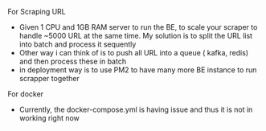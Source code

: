 For Scraping URL
- Given 1 CPU and 1GB RAM server to run the BE, to scale your scraper to handle ~5000 URL at the same time. My solution is to split the URL list into batch and process it sequently
- Other way i can think of is to push all URL into a queue ( kafka, redis) and then process these in batch
- in deployment way is to use PM2 to have many more BE instance to run scrapper together

For docker
- Currently, the docker-compose.yml is having issue and thus it is not in working right now 